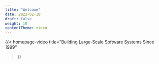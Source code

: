 ```yaml
---
title: "Welcome"
date: 2022-02-18
draft: false
weight: 10
contentTheme: video
---
```



{{< homepage-video
  title="Building Large-Scale Software Systems Since 1999"
>}}